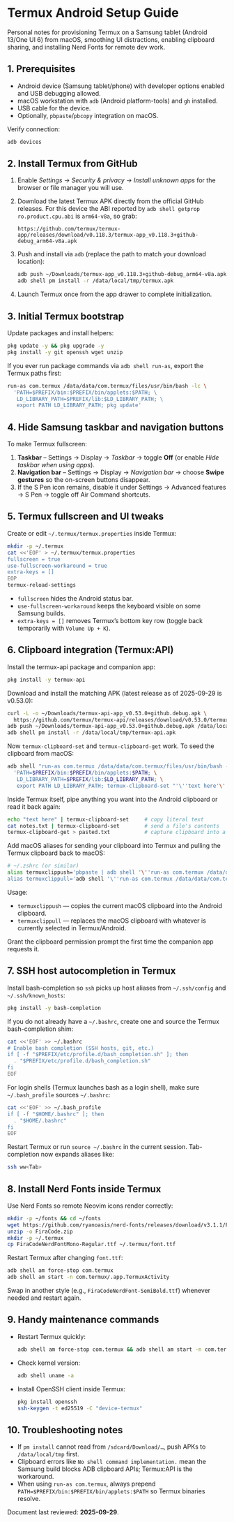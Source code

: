 # Termux Android Setup Guide

Personal notes for provisioning Termux on a Samsung tablet (Android 13/One UI 6) from macOS, smoothing UI distractions, enabling clipboard sharing, and installing Nerd Fonts for remote dev work.

## 1. Prerequisites
- Android device (Samsung tablet/phone) with developer options enabled and USB debugging allowed.
- macOS workstation with `adb` (Android platform-tools) and `gh` installed.
- USB cable for the device.
- Optionally, `pbpaste`/`pbcopy` integration on macOS.

Verify connection:

```bash
adb devices
```

## 2. Install Termux from GitHub
1. Enable *Settings → Security & privacy → Install unknown apps* for the browser or file manager you will use.
2. Download the latest Termux APK directly from the official GitHub releases. For this device the ABI reported by `adb shell getprop ro.product.cpu.abi` is `arm64-v8a`, so grab:

   ```
   https://github.com/termux/termux-app/releases/download/v0.118.3/termux-app_v0.118.3+github-debug_arm64-v8a.apk
   ```

3. Push and install via `adb` (replace the path to match your download location):

   ```bash
   adb push ~/Downloads/termux-app_v0.118.3+github-debug_arm64-v8a.apk /data/local/tmp/termux.apk
   adb shell pm install -r /data/local/tmp/termux.apk
   ```

4. Launch Termux once from the app drawer to complete initialization.

## 3. Initial Termux bootstrap
Update packages and install helpers:

```bash
pkg update -y && pkg upgrade -y
pkg install -y git openssh wget unzip
```

If you ever run package commands via `adb shell run-as`, export the Termux paths first:

```bash
run-as com.termux /data/data/com.termux/files/usr/bin/bash -lc \
  'PATH=$PREFIX/bin:$PREFIX/bin/applets:$PATH; \
   LD_LIBRARY_PATH=$PREFIX/lib:$LD_LIBRARY_PATH; \
   export PATH LD_LIBRARY_PATH; pkg update'
```

## 4. Hide Samsung taskbar and navigation buttons
To make Termux fullscreen:

1. **Taskbar** – Settings → Display → *Taskbar* → toggle **Off** (or enable *Hide taskbar when using apps*).
2. **Navigation bar** – Settings → Display → *Navigation bar* → choose **Swipe gestures** so the on-screen buttons disappear.
3. If the S Pen icon remains, disable it under Settings → Advanced features → S Pen → toggle off Air Command shortcuts.

## 5. Termux fullscreen and UI tweaks
Create or edit `~/.termux/termux.properties` inside Termux:

```bash
mkdir -p ~/.termux
cat <<'EOP' > ~/.termux/termux.properties
fullscreen = true
use-fullscreen-workaround = true
extra-keys = []
EOP
termux-reload-settings
```

- `fullscreen` hides the Android status bar.
- `use-fullscreen-workaround` keeps the keyboard visible on some Samsung builds.
- `extra-keys = []` removes Termux’s bottom key row (toggle back temporarily with `Volume Up + K`).

## 6. Clipboard integration (Termux:API)
Install the termux-api package and companion app:

```bash
pkg install -y termux-api
```

Download and install the matching APK (latest release as of 2025-09-29 is v0.53.0):

```bash
curl -L -o ~/Downloads/termux-api-app_v0.53.0+github.debug.apk \
  https://github.com/termux/termux-api/releases/download/v0.53.0/termux-api-app_v0.53.0%2Bgithub.debug.apk
adb push ~/Downloads/termux-api-app_v0.53.0+github.debug.apk /data/local/tmp/termux-api.apk
adb shell pm install -r /data/local/tmp/termux-api.apk
```

Now `termux-clipboard-set` and `termux-clipboard-get` work. To seed the clipboard from macOS:

```bash
adb shell "run-as com.termux /data/data/com.termux/files/usr/bin/bash -lc \
  'PATH=$PREFIX/bin:$PREFIX/bin/applets:$PATH; \
   LD_LIBRARY_PATH=$PREFIX/lib:$LD_LIBRARY_PATH; \
   export PATH LD_LIBRARY_PATH; termux-clipboard-set "'\''text here'\''"'"
```

Inside Termux itself, pipe anything you want into the Android clipboard or read it back again:

```bash
echo "text here" | termux-clipboard-set     # copy literal text
cat notes.txt | termux-clipboard-set        # send a file's contents
termux-clipboard-get > pasted.txt           # capture clipboard into a file
```

Add macOS aliases for sending your clipboard into Termux and pulling the Termux clipboard back to macOS:

```bash
# ~/.zshrc (or similar)
alias termuxclippush='pbpaste | adb shell '\''run-as com.termux /data/data/com.termux/files/usr/bin/bash -lc "PATH=$PREFIX/bin:$PREFIX/bin/applets:\$PATH; LD_LIBRARY_PATH=$PREFIX/lib:\$LD_LIBRARY_PATH; export PATH LD_LIBRARY_PATH; termux-clipboard-set"'\''
alias termuxclippull='adb shell '\''run-as com.termux /data/data/com.termux/files/usr/bin/bash -lc "PATH=$PREFIX/bin:$PREFIX/bin/applets:\$PATH; LD_LIBRARY_PATH=$PREFIX/lib:\$LD_LIBRARY_PATH; export PATH LD_LIBRARY_PATH; termux-clipboard-get"'\'' | pbcopy'
```

Usage:

- `termuxclippush` — copies the current macOS clipboard into the Android clipboard.
- `termuxclippull` — replaces the macOS clipboard with whatever is currently selected in Termux/Android.

Grant the clipboard permission prompt the first time the companion app requests it.

## 7. SSH host autocompletion in Termux
Install bash-completion so `ssh` picks up host aliases from `~/.ssh/config` and `~/.ssh/known_hosts`:

```bash
pkg install -y bash-completion
```

If you do not already have a `~/.bashrc`, create one and source the Termux bash-completion shim:

```bash
cat <<'EOF' >> ~/.bashrc
# Enable bash completion (SSH hosts, git, etc.)
if [ -f "$PREFIX/etc/profile.d/bash_completion.sh" ]; then
  . "$PREFIX/etc/profile.d/bash_completion.sh"
fi
EOF
```

For login shells (Termux launches bash as a login shell), make sure `~/.bash_profile` sources `~/.bashrc`:

```bash
cat <<'EOF' >> ~/.bash_profile
if [ -f "$HOME/.bashrc" ]; then
  . "$HOME/.bashrc"
fi
EOF
```

Restart Termux or run `source ~/.bashrc` in the current session. Tab-completion now expands aliases like:

```bash
ssh ww<Tab>
```

## 8. Install Nerd Fonts inside Termux
Use Nerd Fonts so remote Neovim icons render correctly:

```bash
mkdir -p ~/fonts && cd ~/fonts
wget https://github.com/ryanoasis/nerd-fonts/releases/download/v3.1.1/FiraCode.zip
unzip -o FiraCode.zip
mkdir -p ~/.termux
cp FiraCodeNerdFontMono-Regular.ttf ~/.termux/font.ttf
```

Restart Termux after changing `font.ttf`:

```bash
adb shell am force-stop com.termux
adb shell am start -n com.termux/.app.TermuxActivity
```

Swap in another style (e.g., `FiraCodeNerdFont-SemiBold.ttf`) whenever needed and restart again.

## 9. Handy maintenance commands
- Restart Termux quickly:
  ```bash
  adb shell am force-stop com.termux && adb shell am start -n com.termux/.app.TermuxActivity
  ```
- Check kernel version:
  ```bash
  adb shell uname -a
  ```
- Install OpenSSH client inside Termux:
  ```bash
  pkg install openssh
  ssh-keygen -t ed25519 -C "device-termux"
  ```

## 10. Troubleshooting notes
- If `pm install` cannot read from `/sdcard/Download/…`, push APKs to `/data/local/tmp` first.
- Clipboard errors like `No shell command implementation.` mean the Samsung build blocks ADB clipboard APIs; Termux:API is the workaround.
- When using `run-as com.termux`, always prepend `PATH=$PREFIX/bin:$PREFIX/bin/applets:$PATH` so Termux binaries resolve.

Document last reviewed: **2025-09-29**.
